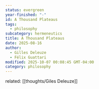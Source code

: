 ```yaml
---
status: evergreen
year-finished: "-"
id: A Thousand Plateaus
tags:
  - philosophy
subcategory: hermeneutics
title: A Thousand Plateaus
date: 2025-08-16
author:
  - Gilles Deleuze
  - Félix Guattari
modified: 2025-10-07 00:08:45 GMT-04:00
category: philosophy
---
```


related: [[thoughts/Giles Deleuze]]
